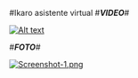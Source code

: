  #Ikaro asistente virtual
 #___VIDEO___#
 
 
 
[![Alt text](https://img.youtube.com/vi/UMdji4WSoQ8/0.jpg)](https://www.youtube.com/watch?v=UMdji4WSoQ8)
 
 
 
 
 #___FOTO___#
 
 
 [![Screenshot-1.png](https://i.postimg.cc/5yTWVF91/Screenshot-1.png)](https://postimg.cc/xNv4G8bF)
 
 
 
